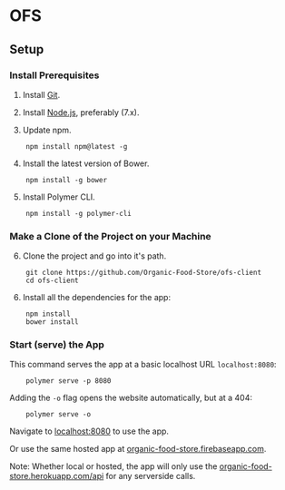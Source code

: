 # OFS

## Setup

### Install Prerequisites

1. Install [Git](https://git-scm.com/downloads).

2. Install [Node.js](https://nodejs.org/en/download/current), preferably (7.x).

3. Update npm.
```
    npm install npm@latest -g
```

4. Install the latest version of Bower.
```
    npm install -g bower
```

5. Install Polymer CLI.
```
    npm install -g polymer-cli
```

### Make a Clone of the Project on your Machine

6. Clone the project and go into it's path.
```
    git clone https://github.com/Organic-Food-Store/ofs-client
    cd ofs-client
```

6. Install all the dependencies for the app:
```
    npm install
    bower install
```

### Start (serve) the App

This command serves the app at a basic localhost URL `localhost:8080`:
```
    polymer serve -p 8080
```

Adding the `-o` flag opens the website automatically, but at a 404:
```
    polymer serve -o
```
Navigate to [localhost:8080](http://localhost:8080) to use the app.

Or use the same hosted app at [organic-food-store.firebaseapp.com](organic-food-store.firebaseapp.com).

Note: Whether local or hosted, the app will only use the [organic-food-store.herokuapp.com/api](https://organic-food-store.herokuapp.com/api) for any serverside calls.
